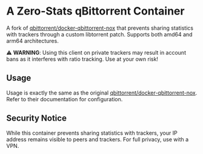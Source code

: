 # A Zero-Stats qBittorrent Container

A fork of [qbittorrent/docker-qbittorrent-nox][qbittorrent] that prevents sharing statistics with trackers through a
custom libtorrent patch. Supports both amd64 and arm64 architectures.

⚠️ **WARNING**: Using this client on private trackers may result in account bans as it interferes with ratio tracking.
Use at your own risk!

## Usage

Usage is exactly the same as the original [qbittorrent/docker-qbittorrent-nox][qbittorrent]. Refer to their
documentation for configuration.

## Security Notice

While this container prevents sharing statistics with trackers, your IP address remains visible to peers and trackers.
For full privacy, use with a VPN.

[qbittorrent]: https://github.com/qbittorrent/docker-qbittorrent-nox
